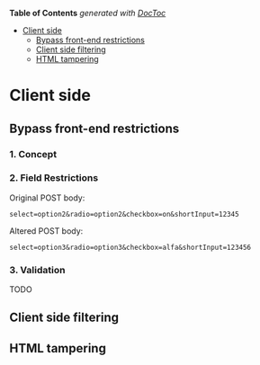 <!-- START doctoc generated TOC please keep comment here to allow auto update -->
<!-- DON'T EDIT THIS SECTION, INSTEAD RE-RUN doctoc TO UPDATE -->
**Table of Contents**  *generated with [DocToc](https://github.com/thlorenz/doctoc)*

- [Client side](#client-side)
  - [Bypass front-end restrictions](#bypass-front-end-restrictions)
  - [Client side filtering](#client-side-filtering)
  - [HTML tampering](#html-tampering)

<!-- END doctoc generated TOC please keep comment here to allow auto update -->

# Client side

## Bypass front-end restrictions

### 1. Concept

### 2. Field Restrictions

Original POST body:

```
select=option2&radio=option2&checkbox=on&shortInput=12345
```

Altered POST body:

```
select=option3&radio=option3&checkbox=alfa&shortInput=123456
```

### 3. Validation

TODO

## Client side filtering

## HTML tampering

